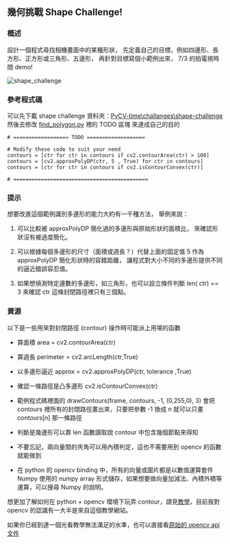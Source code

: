 ## 幾何挑戰 Shape Challenge!

### 概述

設計一個程式尋找相機畫面中的某種形狀，
先定義自己的目標，例如四邊形、長方形、正方形或三角形、五邊形，
再針對目標寫個小範例出來，
7/3 的拍電視時間 demo!

![shape_challenge](https://cloud.githubusercontent.com/assets/7896433/8407385/a81fce08-1e98-11e5-8657-49df326831f8.png)

### 參考程式碼

可以先下載 shape challenge 資料夾：[PyCV-time\challanges\shape-challenge](https://github.com/fatcloud/PyCV-time/tree/master/challanges/shape-challenge)
然後去修改 [find_polygon.py](https://github.com/fatcloud/PyCV-time/blob/master/challanges/shape-challenge/find_polygon.py) 裡的 TODO 區塊
來達成自己的目的


    # ================== TODO ===================
    
    # Modify these code to suit your need
    contours = [ctr for ctr in contours if cv2.contourArea(ctr) > 100]
    contours = [cv2.approxPolyDP(ctr, 5 , True) for ctr in contours]
    contours = [ctr for ctr in contours if cv2.isContourConvex(ctr)]
    
    # ============================================

### 提示

想要改進這個範例識別多邊形的能力大約有一千種方法，
舉例來說：

1. 可以比較被 approxPolyDP 簡化過的多邊形與原始形狀的面積比，
來確認形狀沒有被過度簡化。

2. 可以根據每個多邊形的尺寸（面積或週長？）代替上面的固定值 5 作為 approxPolyDP 簡化形狀時的容錯距離，
讓程式對大小不同的多邊形提供不同的逼近錯誤容忍值。

3. 如果想偵測特定邊數的多邊形，如三角形，也可以設立條件判斷 len( ctr) == 3 來確認 ctr 這條封閉路徑裡只有三個點。


### 資源

以下是一些用來對封閉路徑 (contour) 操作時可能派上用場的函數

- 算面積 area = cv2.contourArea(ctr)
- 算週長 perimeter = cv2.arcLength(ctr,True)
- 以多邊形逼近 approx = cv2.approxPolyDP(ctr, tolerance ,True)
- 確認一條路徑是凸多邊形 cv2.isContourConvex(ctr)
- 範例程式碼裡面的 drawContours(frame, contours, -1, (0,255,0), 3) 會把 contours 裡所有的封閉路徑畫出來，只要把參數 -1 換成 n 就可以只畫 contours[n] 那一條路徑

- 判斷是幾邊形可以靠 len 函數讀取說 contour 中包含幾個節點來得知
- 不要忘記，兩向量間的夾角可以用內積判定，這也不需要用到 opencv 的函數就能做到
- 在 python 的 opencv binding 中，所有的向量或圖片都是以數值運算套件 Numpy 使用的 numpy array 形式儲存，如果想要做向量加減法、內積外積等運算，可以搜尋 Numpy 的說明。

想更加了解如何在 python + opencv 環境下玩弄 contour，請見[教學](https://opencv-python-tutroals.readthedocs.org/en/latest/py_tutorials/py_imgproc/py_contours/py_table_of_contents_contours/py_table_of_contents_contours.html#table-of-content-contours)，目前我對 opencv 的認識有一大半是來自這個教學網站。

如果你已經到達一個光看教學無法滿足的水準，也可以直接看[原始的 opencv api 文件](http://docs.opencv.org/modules/imgproc/doc/structural_analysis_and_shape_descriptors.html?highlight=contour#findcontours)